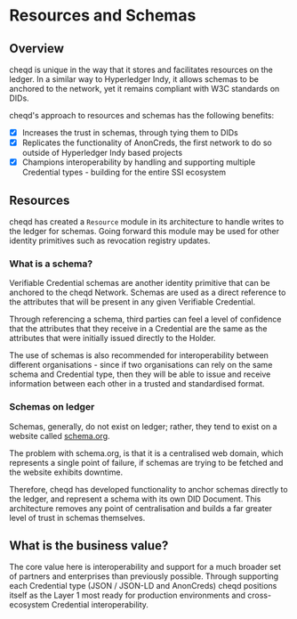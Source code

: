 # Resources and Schemas

## Overview

cheqd is unique in the way that it stores and facilitates resources on the ledger. In a similar way to Hyperledger Indy, it allows schemas to be anchored to the network, yet it remains compliant with W3C standards on DIDs.&#x20;

cheqd's approach to resources and schemas has the following benefits:

* [x] Increases the trust in schemas, through tying them to DIDs
* [x] Replicates the functionality of AnonCreds, the first network to do so outside of Hyperledger Indy based projects
* [x] Champions interoperability by handling and supporting multiple Credential types - building for the entire SSI ecosystem

## Resources

cheqd has created a `Resource` module in its architecture to handle writes to the ledger for schemas. Going forward this module may be used for other identity primitives such as revocation registry updates.&#x20;

### What is a schema?

Verifiable Credential schemas are another identity primitive that can be anchored to the cheqd Network. Schemas are used as a direct reference to the attributes that will be present in any given Verifiable Credential.&#x20;

Through referencing a schema, third parties can feel a level of confidence that the attributes that they receive in a Credential are the same as the attributes that were initially issued directly to the Holder.&#x20;

The use of schemas is also recommended for interoperability between different organisations - since if two organisations can rely on the same schema and Credential type, then they will be able to issue and receive information between each other in a trusted and standardised format.&#x20;

### Schemas on ledger

Schemas, generally, do not exist on ledger; rather, they tend to exist on a website called [schema.org](https://schema.org/).&#x20;

The problem with schema.org, is that it is a centralised web domain, which represents a single point of failure, if schemas are trying to be fetched and the website exhibits downtime.

Therefore, cheqd has developed functionality to anchor schemas directly to the ledger, and represent a schema with its own DID Document. This architecture removes any point of centralisation and builds a far greater level of trust in schemas themselves.&#x20;

## What is the business value?

The core value here is interoperability and support for a much broader set of partners and enterprises than previously possible. Through supporting each Credential type (JSON / JSON-LD and AnonCreds) cheqd positions itself as the Layer 1 most ready for production environments and cross-ecosystem Credential interoperability.&#x20;
